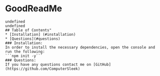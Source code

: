 # GoodReadMe
    undefined
    undefined
    ## Table of Contents"
    * [Installation] (#installation)
    * [Questions](#questions)
    ### Installation:
    In order to install the necessary dependencies, open the console and run the following:
    ```npm init -y```
    ### Questions:
    If you have any questions contact me on [GitHub](https://github.com/ComputerSleek)
    